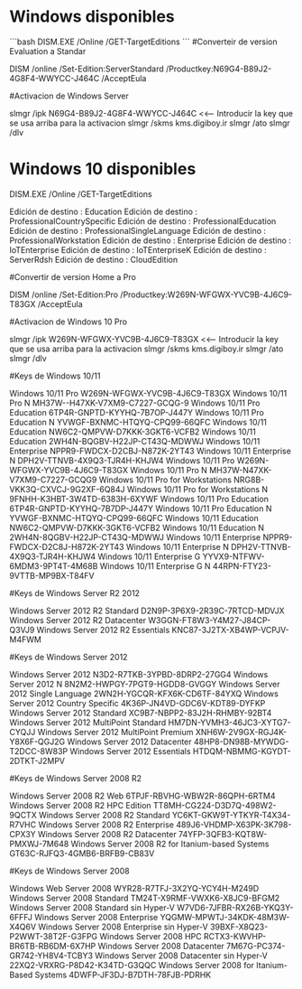 # Windows disponibles
´´´bash
DISM.EXE /Online /GET-TargetEditions
´´´
#Converteir de version Evaluation a Standar

DISM /online /Set-Edition:ServerStandard /Productkey:N69G4-B89J2-4G8F4-WWYCC-J464C /AcceptEula

#Activacion de Windows Server 

slmgr /ipk N69G4-B89J2-4G8F4-WWYCC-J464C <<-- Introducir la key que se usa arriba para la activacion 
slmgr /skms kms.digiboy.ir
slmgr /ato
slmgr /dlv


# Windows 10 disponibles 

DISM.EXE /Online /GET-TargetEditions

Edición de destino : Education
Edición de destino : ProfessionalCountrySpecific
Edición de destino : ProfessionalEducation
Edición de destino : ProfessionalSingleLanguage
Edición de destino : ProfessionalWorkstation
Edición de destino : Enterprise
Edición de destino : IoTEnterprise
Edición de destino : IoTEnterpriseK
Edición de destino : ServerRdsh
Edición de destino : CloudEdition

#Convertir de version Home a Pro

DISM /online /Set-Edition:Pro /Productkey:W269N-WFGWX-YVC9B-4J6C9-T83GX /AcceptEula

#Activacion de Windows 10 Pro

slmgr /ipk W269N-WFGWX-YVC9B-4J6C9-T83GX <<-- Introducir la key que se usa arriba para la activacion
slmgr /skms kms.digiboy.ir
slmgr /ato
slmgr /dlv


#Keys de Windows 10/11

Windows 10/11 Pro W269N-WFGWX-YVC9B-4J6C9-T83GX
Windows 10/11 Pro N MH37W--H47XK-V7XM9-C7227-GCQG-9
Windows 10/11 Pro Education 6TP4R-GNPTD-KYYHQ-7B7OP-J447Y
Windows 10/11 Pro Education N YVWGF-BXNMC-HTQYQ-CPQ99-66QFC
Windows 10/11 Education NW6C2-QMPVW-D7KKK-3GKT6-VCFB2
Windows 10/11 Education 2WH4N-BQGBV-H22JP-CT43Q-MDWWJ
Windows 10/11 Enterprise NPPR9-FWDCX-D2CBJ-N872K-2YT43
Windows 10/11 Enterprise N DPH2V-TTNVB-4X9Q3-TJR4H-KHJW4
Windows 10/11 Pro W269N-WFGWX-YVC9B-4J6C9-T83GX
Windows 10/11 Pro N MH37W-N47XK-V7XM9-C7227-GCQG9
Windows 10/11 Pro for Workstations NRG8B-VKK3Q-CXVCJ-9G2XF-6Q84J
Windows 10/11 Pro for Workstations N 9FNHH-K3HBT-3W4TD-6383H-6XYWF
Windows 10/11 Pro Education 6TP4R-GNPTD-KYYHQ-7B7DP-J447Y
Windows 10/11 Pro Education N YVWGF-BXNMC-HTQYQ-CPQ99-66QFC
Windows 10/11 Education NW6C2-QMPVW-D7KKK-3GKT6-VCFB2
Windows 10/11 Education N 2WH4N-8QGBV-H22JP-CT43Q-MDWWJ
Windows 10/11 Enterprise NPPR9-FWDCX-D2C8J-H872K-2YT43
Windows 10/11 Enterprise N DPH2V-TTNVB-4X9Q3-TJR4H-KHJW4
Windows 10/11 Enterprise G YYVX9-NTFWV-6MDM3-9PT4T-4M68B
Windows 10/11 Enterprise G N 44RPN-FTY23-9VTTB-MP9BX-T84FV

#Keys de Windows Server R2 2012

Windows Server 2012 R2 Standard	D2N9P-3P6X9-2R39C-7RTCD-MDVJX
Windows Server 2012 R2 Datacenter W3GGN-FT8W3-Y4M27-J84CP-Q3VJ9
Windows Server 2012 R2 Essentials KNC87-3J2TX-XB4WP-VCPJV-M4FWM

#Keys de Windows Server 2012

Windows Server 2012 N3D2-R7TKB-3YPBD-8DRP2-27GG4
Windows Server 2012 N 8N2M2-HWPGY-7PGT9-HGDD8-GVGGY
Windows Server 2012 Single Language 2WN2H-YGCQR-KFX6K-CD6TF-84YXQ
Windows Server 2012 Country Specific 4K36P-JN4VD-GDC6V-KDT89-DYFKP
Windows Server 2012 Standard XC9B7-NBPP2-83J2H-RHMBY-92BT4
Windows Server 2012 MultiPoint Standard	HM7DN-YVMH3-46JC3-XYTG7-CYQJJ
Windows Server 2012 MultiPoint Premium	XNH6W-2V9GX-RGJ4K-Y8X6F-QGJ2G
Windows Server 2012 Datacenter	48HP8-DN98B-MYWDG-T2DCC-8W83P
Windows Server 2012 Essentials	HTDQM-NBMMG-KGYDT-2DTKT-J2MPV

#Keys de Windows Server 2008 R2

Windows Server 2008 R2 Web 6TPJF-RBVHG-WBW2R-86QPH-6RTM4
Windows Server 2008 R2 HPC Edition TT8MH-CG224-D3D7Q-498W2-9QCTX
Windows Server 2008 R2 Standard	YC6KT-GKW9T-YTKYR-T4X34-R7VHC
Windows Server 2008 R2 Enterprise 489J6-VHDMP-X63PK-3K798-CPX3Y
Windows Server 2008 R2 Datacenter 74YFP-3QFB3-KQT8W-PMXWJ-7M648
Windows Server 2008 R2 for Itanium-based Systems GT63C-RJFQ3-4GMB6-BRFB9-CB83V

#Keys de Windows Server 2008 

Windows Web Server 2008	WYR28-R7TFJ-3X2YQ-YCY4H-M249D
Windows Server 2008 Standard TM24T-X9RMF-VWXK6-X8JC9-BFGM2
Windows Server 2008 Standard sin Hyper-V W7VD6-7JFBR-RX26B-YKQ3Y-6FFFJ
Windows Server 2008 Enterprise	YQGMW-MPWTJ-34KDK-48M3W-X4Q6V
Windows Server 2008 Enterprise sin Hyper-V 39BXF-X8Q23-P2WWT-38T2F-G3FPG
Windows Server 2008 HPC	RCTX3-KWVHP-BR6TB-RB6DM-6X7HP
Windows Server 2008 Datacenter	7M67G-PC374-GR742-YH8V4-TCBY3
Windows Server 2008 Datacenter sin Hyper-V 22XQ2-VRXRG-P8D42-K34TD-G3QQC
Windows Server 2008 for Itanium-Based Systems 4DWFP-JF3DJ-B7DTH-78FJB-PDRHK
































